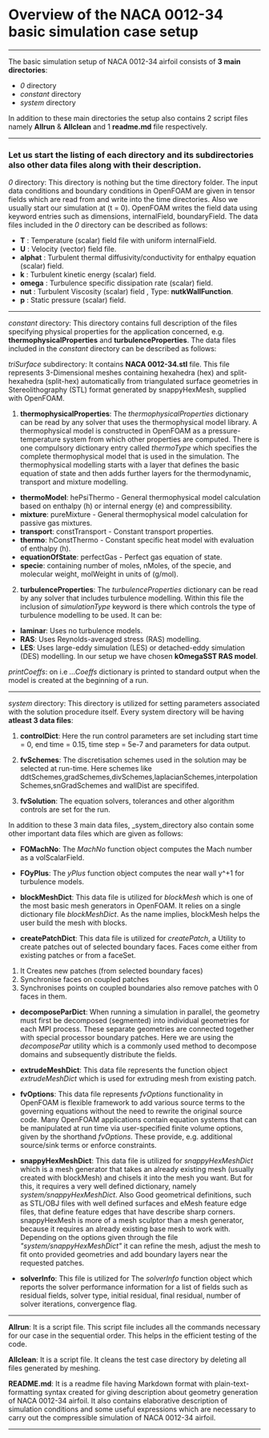 # Overview of the NACA 0012-34 basic simulation case setup

---

The basic simulation setup of NACA 0012-34 airfoil consists of  **3 main directories**:
- _0_ directory
- _constant_ directory
- _system_ directory

In addition to these main directories the setup also contains 2 script files namely **Allrun** & **Allclean** and 1 **readme.md** file respectively.

---

### Let us start the listing of each directory and its subdirectories also other data files along with their description.

_0_ directory: This directory is nothing but the time directory folder. The input data conditions and boundary conditions in OpenFOAM are given in tensor fields which are read from and write into the time directories. Also we usually start our simulation at (t = 0). OpenFOAM  writes the field data using keyword entries such as dimensions, internalField, boundaryField. 
The data files included in the _0_ directory can be described as follows:
- **T** : Temperature (scalar) field file with uniform internalField.
- **U** : Velocity (vector) field file.
- **alphat** : Turbulent thermal diffusivity/conductivity for enthalpy equation (scalar) field.
- **k** : Turbulent kinetic energy (scalar) field.
- **omega** : Turbulence specific dissipation rate (scalar) field.
- **nut** : Turbulent Viscosity (scalar) field , Type: **nutkWallFunction**.
- **p** : Static pressure (scalar) field.


---

_constant_ directory: This directory contains full description of the files specifying physical properties for the application concerned, e.g. **thermophysicalProperties** and **turbulenceProperties**. 
The data files included in the _constant_ directory can be described as follows:

_triSurface_ subdirectory: It contains **NACA 0012-34.stl** file. This file represents 3-Dimensional meshes containing hexahedra (hex) and split-hexahedra (split-hex) automatically from triangulated surface geometries in Stereolithography (STL) format generated by snappyHexMesh, supplied with OpenFOAM.

1. **thermophysicalProperties**: The _thermophysicalProperties_ dictionary can be read by any solver that uses the thermophysical model library. A thermophysical model is constructed in OpenFOAM as a pressure-temperature system from which other properties are computed. There is one compulsory dictionary entry called _thermoType_ which specifies the complete thermophysical model that is used in the simulation. The thermophysical modelling starts with a layer that defines the basic equation of state and then adds further layers for the thermodynamic, transport and mixture modelling. 
- **thermoModel**: hePsiThermo - General thermophysical model calculation based on enthalpy (h)  or internal energy (e)  and compressibility.
- **mixture**: pureMixture - General thermophysical model calculation for passive gas mixtures.
- **transport**: constTransport - Constant transport properties.
- **thermo**: hConstThermo - Constant specific heat model with evaluation of enthalpy (h).
- **equationOfState**: perfectGas - Perfect gas equation of state.
- **specie**: containing number of moles, nMoles, of the specie, and molecular weight, molWeight in units of (g/mol).





2. **turbulenceProperties**: The _turbulenceProperties_ dictionary can be read by any solver that includes turbulence modelling. Within this file the inclusion of _simulationType_ keyword is there which controls the type of turbulence modelling to be used. It can be:
- **laminar**: Uses no turbulence models. 
- **RAS**: Uses Reynolds-averaged stress (RAS) modelling. 
- **LES**: Uses large-eddy simulation (LES) or detached-eddy simulation (DES) modelling.
In our setup we have chosen **kOmegaSST RAS model**.

_printCoeffs_: on i.e _…Coeffs_ dictionary is printed to standard output when the model is created at the beginning of a run.


---


_system_ directory: This directory is utilized for setting parameters associated with the solution procedure itself. Every system directory will be having **atleast 3 data files**:

1. **controlDict**: Here the run control parameters are set including start time = 0, end time = 0.15, time step = 5e-7 and parameters for data output.

2. **fvSchemes**: The discretisation schemes used in the solution may be selected at run-time. Here schemes like ddtSchemes,gradSchemes,divSchemes,laplacianSchemes,interpolationSchemes,snGradSchemes and wallDist are specififed.

3. **fvSolution**: The equation solvers, tolerances and other algorithm controls are set for the run.


In addition to these 3 main data files, _system_directory also contain some other important data files which are given as follows:



- **FOMachNo**: The _MachNo_ function object computes the Mach number as a volScalarField.

- **FOyPlus**: The _yPlus_ function object computes the near wall y^+1 for turbulence models.

- **blockMeshDict**: This data file is utilized for _blockMesh_ which is one of the most basic mesh generators in OpenFOAM. It relies on a single dictionary file _blockMeshDict_. As the name implies, blockMesh helps the user build the mesh with blocks. 

- **createPatchDict**: This data file is utilized for _createPatch_, a Utility to create patches out of selected boundary faces. Faces come either from existing patches or from a faceSet. 
1. It Creates new patches (from selected boundary faces)
2. Synchronise faces on coupled patches 
3. Synchronises points on coupled boundaries also remove patches with 0 faces in them.

- **decomposeParDict**: When running a simulation in parallel, the geometry must first be decomposed (segmented) into individual geometries for each MPI process. These separate geometries are connected together with special processor boundary patches. Here we are using the _decomposePar_ utility which is a commonly used method to decompose domains and subsequently distribute the fields.

- **extrudeMeshDict**: This data file represents the function object _extrudeMeshDict_ which is used for extruding mesh from existing patch.

- **fvOptions**: This data file represents _fvOptions_ functionality in OpenFOAM is flexible framework to add various source terms to the governing equations without the need to rewrite the original source code. Many OpenFOAM applications contain equation systems that can be manipulated at run time via user-specified finite volume options, given by the shorthand _fvOptions_. These provide, e.g. additional source/sink terms or enforce constraints.


- **snappyHexMeshDict**: This data file is utilized for _snappyHexMeshDict_ which is a mesh generator that takes an already existing mesh (usually created with blockMesh) and chisels it into the mesh you want. But for this, it requires a very well defined dictionary, namely _system/snappyHexMeshDict_. Also Good geometrical definitions, such as STL/OBJ files with well defined surfaces and eMesh feature edge files, that define feature edges that have describe sharp corners.
snappyHexMesh is more of a mesh sculptor than a mesh generator, because it requires an already existing base mesh to work with. Depending on the options given through the file _"system/snappyHexMeshDict"_ it can refine the mesh, adjust the mesh to fit onto provided geometries and add boundary layers near the requested patches.

- **solverInfo**: This file is utilized for The _solverInfo_ function object which reports the solver performance information for a list of fields such as residual fields, solver type, initial residual, final residual, number of solver iterations, convergence flag.


---


**Allrun**: It is a script file. This script file includes all the commands necessary for our case in the sequential order. This helps in the efficient testing of the code.

**Allclean**: It is a script file. It cleans the test case directory by deleting all files generated by meshing.

**README.md**: It is a readme file having Markdown format with plain-text-formatting syntax created for giving description about geometry generation of NACA 0012-34 airfoil. It also contains elaborative description of simulation conditions and some useful expressions which are necessary to carry out the compressible simulation of NACA 0012-34 airfoil.

---


 













































